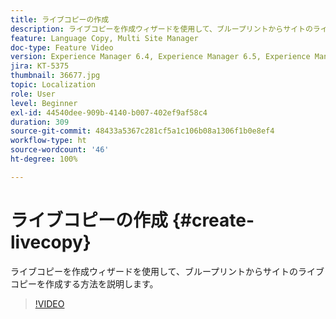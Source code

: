```yaml
---
title: ライブコピーの作成
description: ライブコピーを作成ウィザードを使用して、ブループリントからサイトのライブコピーを作成する方法を説明します。
feature: Language Copy, Multi Site Manager
doc-type: Feature Video
version: Experience Manager 6.4, Experience Manager 6.5, Experience Manager as a Cloud Service
jira: KT-5375
thumbnail: 36677.jpg
topic: Localization
role: User
level: Beginner
exl-id: 44540dee-909b-4140-b007-402ef9af58c4
duration: 309
source-git-commit: 48433a5367c281cf5a1c106b08a1306f1b0e8ef4
workflow-type: ht
source-wordcount: '46'
ht-degree: 100%

---
```


# ライブコピーの作成 {#create-livecopy}

ライブコピーを作成ウィザードを使用して、ブループリントからサイトのライブコピーを作成する方法を説明します。

>[!VIDEO](https://video.tv.adobe.com/v/41581?quality=12&learn=on&captions=jpn)
